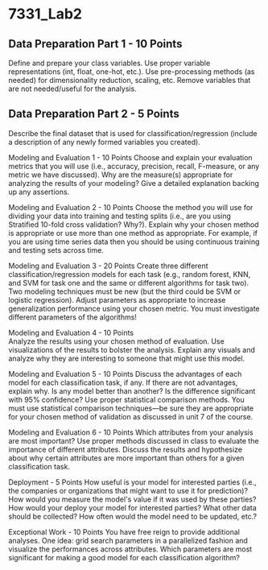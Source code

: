 # 7331_Lab2

## Data Preparation Part 1 - 10 Points	
Define and prepare your class variables. Use proper variable representations (int, float, one-hot, etc.). Use pre-processing methods (as needed) for dimensionality reduction, scaling, etc. Remove variables that are not needed/useful for the analysis.

## Data Preparation Part 2	- 5 Points	
Describe the final dataset that is used for classification/regression (include a description of any newly formed variables you created).

Modeling and Evaluation 1	- 10 Points
Choose and explain your evaluation metrics that you will use (i.e., accuracy, precision, recall, F-measure, or any metric we have discussed). Why are the measure(s) appropriate for analyzing the results of your modeling? Give a detailed explanation backing up any assertions.

Modeling and Evaluation 2 -	10 Points
Choose the method you will use for dividing your data into training and testing splits (i.e., are you using Stratified 10-fold cross validation? Why?). Explain why
your chosen method is appropriate or use more than one method as appropriate. For example, if you are using time series data then you should be using continuous training and testing sets across time.

Modeling and Evaluation 3 -	20 Points
Create three different classification/regression models for each task (e.g., random forest, KNN, and SVM for task one and the same or different algorithms for task two). Two modeling techniques must be new (but the third could be SVM or logistic regression). Adjust parameters as appropriate to increase generalization performance using your chosen metric. You must investigate different parameters of the algorithms!

Modeling and Evaluation 4 -	10 Points	
Analyze the results using your chosen method of evaluation. Use visualizations of the results to bolster the analysis. Explain any visuals and analyze why they are interesting to someone that might use this model.

Modeling and Evaluation 5 -	10 Points
Discuss the advantages of each model for each classification task, if any. If there are not advantages, explain why. Is any model better than another? Is the difference significant with 95% confidence? Use proper statistical comparison methods. You must use statistical comparison techniques—be sure they are appropriate for your chosen method of validation as discussed in unit 7 of the course.

Modeling and Evaluation 6	- 10 Points
Which attributes from your analysis are most important? Use proper methods discussed in class to evaluate the importance of different attributes. Discuss the results and hypothesize about why certain attributes are more important than others for a given classification task.

Deployment - 5 Points
How useful is your model for interested parties (i.e., the companies or organizations that might want to use it for prediction)? How would you measure the model's value if it was used by these parties? How would your deploy your model for interested parties? What other data should be collected? How often would the model need to be updated, etc.? 

Exceptional Work - 10	Points
You have free reign to provide additional analyses. One idea: grid search parameters in a parallelized fashion and visualize the performances across attributes. Which parameters are most significant for making a good model for each classification algorithm?
